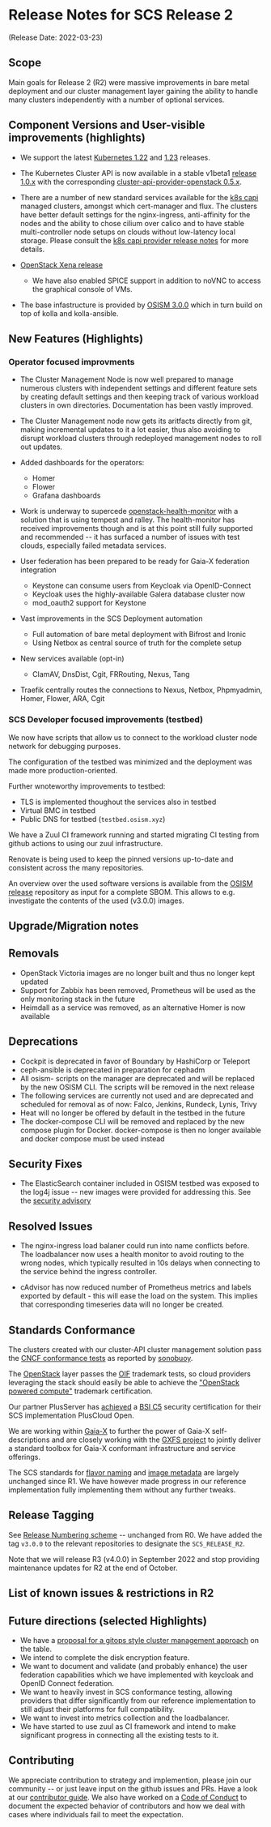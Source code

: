 # Release Notes for SCS Release 2
(Release Date: 2022-03-23)

## Scope

Main goals for Release 2 (R2) were massive improvements in bare
metal deployment and our cluster management layer gaining the
ability to handle many clusters independently with a number
of optional services.

## Component Versions and User-visible improvements (highlights)

* We support the latest [Kubernetes 1.22](https://github.com/kubernetes/kubernetes/blob/master/CHANGELOG/CHANGELOG-1.22.md) and 
  [1.23](https://github.com/kubernetes/kubernetes/blob/master/CHANGELOG/CHANGELOG-1.23.md) releases.
* The Kubernetes Cluster API is now available in a stable v1beta1
  [release 1.0.x](https://github.com/kubernetes-sigs/cluster-api/releases)
  with the corresponding [cluster-api-provider-openstack 0.5.x](https://github.com/kubernetes-sigs/cluster-api/releases).
* There are a number of new standard services available for the
  [k8s capi](https://github.com/SovereignCloudStack/k8s-cluster-api-provider/)
  managed clusters, amongst which cert-manager and flux. The clusters
  have better default settings for the nginx-ingress, anti-affinity
  for the nodes and the ability to chose cilium over calico and
  to have stable multi-controller node setups on clouds without
  low-latency local storage.
  Please consult the
  [k8s capi provider release notes](https://github.com/SovereignCloudStack/k8s-cluster-api-provider/blob/master/Release-Notes-R2.md)
  for more details.
* [OpenStack Xena release](https://releases.openstack.org/xena/highlights.html)
  - We have also enabled SPICE support in addition to noVNC to
    access the graphical console of VMs.

* The base infastructure is provided by
  [OSISM 3.0.0](https://github.com/osism/release/blob/main/notes/3.0.0/NOTES.md)
  which in turn build on top of kolla and kolla-ansible.

## New Features (Highlights)

### Operator focused improvments

* The Cluster Management Node is now well prepared to manage numerous
  clusters with independent settings and different feature sets by
  creating default settings and then keeping track of various workload
  clusters in own directories. Documentation has been vastly improved.

* The Cluster Management node now gets its aritfacts directly from
  git, making incremental updates to it a lot easier, thus also
  avoiding to disrupt workload clusters through redeployed management
  nodes to roll out updates.

* Added dashboards for the operators:
  - Homer
  - Flower
  - Grafana dashboards

* Work is underway to supercede [openstack-health-monitor](https://SovereignCloudStack/openstack-health-monitor)
  with a solution that is using tempest and ralley. The health-monitor
  has received improvements though and is at this point still fully
  supported and recommended -- it has surfaced a number of issues with
  test clouds, especially failed metadata services.

* User federation has been prepared to be ready for Gaia-X federation integration
  - Keystone can consume users from Keycloak via OpenID-Connect
  - Keycloak uses the highly-available Galera database cluster now
  - mod_oauth2 support for Keystone

* Vast improvements in the SCS Deployment automation 
  - Full automation of bare metal deployment with Bifrost and Ironic
  - Using Netbox as central source of truth for the complete setup

* New services available (opt-in)
  - ClamAV, DnsDist, Cgit, FRRouting, Nexus, Tang

* Traefik centrally routes the connections to Nexus, Netbox, Phpmyadmin, Homer, Flower, ARA, Cgit

### SCS Developer focused improvements (testbed)

We now have scripts that allow us to connect to the workload cluster node network
for debugging purposes.

The configuration of the testbed was minimized and the deployment was made more production-oriented.

Further wnoteworthy improvements to testbed:
* TLS is implemented thoughout the services also in testbed
* Virtual BMC in testbed
* Public DNS for testbed (`testbed.osism.xyz`)

We have a Zuul CI framework running and started migrating CI testing from github actions to
using our zuul infrastructure.

Renovate is being used to keep the pinned versions up-to-date and consistent across the
many repositories.

An overview over the used software versions is available from the
[OSISM release](https://github.com/osism/release) repository as input
for a complete SBOM. This allows to e.g. investigate the contents of the
used (v3.0.0) images.


## Upgrade/Migration notes

## Removals

* OpenStack Victoria images are no longer built and thus no longer kept updated
* Support for Zabbix has been removed, Prometheus will be used as the only monitoring stack in the future
* Heimdall as a service was removed, as an alternative Homer is now available

## Deprecations

* Cockpit is deprecated in favor of Boundary by HashiCorp or Teleport
* ceph-ansible is deprecated in preparation for cephadm
* All osism- scripts on the manager are deprecated and will be replaced by the new OSISM CLI. The scripts will be removed in the next release
* The following services are currently not used and are deprecated and scheduled for removal as of now: Falco, Jenkins, Rundeck, Lynis, Trivy
* Heat will no longer be offered by default in the testbed in the future
* The docker-compose CLI will be removed and replaced by the new compose plugin for Docker.
docker-compose is then no longer available and docker compose must be used instead

## Security Fixes

* The ElasticSearch container included in OSISM testbed was exposed to the log4j
  issue -- new images were provided for addressing this. See the
  [security advisory](https://scs.community/de/security/2021/12/13/advisory-log4j/)

## Resolved Issues

* The nginx-ingress load balaner could run into name conflicts before.
  The loadbalancer now uses a health monitor to avoid routing to the wrong
  nodes, which typically resulted in 10s delays when connecting to the service
  behind the ingress controller.

* cAdvisor has now reduced number of Prometheus metrics and labels exported by 
default - this will ease the load on the system.
This implies that corresponding timeseries data will no longer be created.

## Standards Conformance

The clusters created with our cluster-API cluster management solution pass
the [CNCF conformance tests](https://github.com/SovereignCloudStack/Docs/blob/main/Design-Docs/Image-Properties-Spec.md)
as reported by [sonobuoy](https://sonobuoy.io/).

The [OpenStack](https://openstack.org/) layer passes the
[OIF](https://openinfra.dev/) trademark tests, so cloud providers
leveraging the stack should easily be able to achieve the
["OpenStack powered compute"](https://www.openstack.org/brand/interop/)
trademark certification.

Our partner PlusServer has [achieved](https://www.openstack.org/brand/interop/)
a [BSI C5](https://www.bsi.bund.de/EN/Topics/CloudComputing/Compliance_Criteria_Catalogue/Compliance_Criteria_Catalogue_node.html)
security certification for their SCS implementation PlusCloud Open.

We are working within [Gaia-X](https://gaia-x.eu/) to further the power
of Gaia-X self-descriptions and are closely working with the
[GXFS project](https://gxfs.de/)
to jointly deliver a standard toolbox for Gaia-X conformant
infrastructure and service offerings.

The SCS standards for [flavor naming](https://github.com/SovereignCloudStack/Docs/blob/main/Design-Docs/flavor-naming.md) and 
[image metadata](https://github.com/SovereignCloudStack/Docs/blob/main/Design-Docs/Image-Properties-Spec.md)
are largely unchanged since R1. We have however
made progress in our reference implementation fully implementing
them without any further tweaks.

## Release Tagging

See [Release Numbering scheme](../Design-Docs/Release-Numbering-Scheme.md) -- unchanged from R0.
We have added the tag `v3.0.0` to the relevant repositories to designate the `SCS_RELEASE_R2`.

Note that we will release R3 (v4.0.0) in September 2022 and stop providing maintenance
updates for R2 at the end of October.

## List of known issues & restrictions in R2

## Future directions (selected Highlights)

* We have a
  [proposal for a gitops style cluster management approach](https://github.com/SovereignCloudStack/Docs/pull/47)
  on the table.
* We intend to complete the disk encryption feature.
* We want to document and validate (and probably enhance) the user
  federation capabilities which we
  have implemented with keycloak and OpenID Connect federation.
* We want to heavily invest in SCS conformance testing, allowing
  providers that differ significantly from our reference implementation
  to still adjust their platforms for full compatibility.
* We want to invest into metrics collection and the loadbalancer.
* We have started to use zuul as CI framework and intend to
  make significant progress in connecting all the existing tests
  to it.

## Contributing

We appreciate contribution to strategy and implemention, please join
our community -- or just leave input on the github issues and PRs.
Have a look at our [contributor guide](https://scs.community/docs/contributor/).
We also have worked on a [Code of Conduct](https://github.com/SovereignCloudStack/Docs/pull/26)
to document the expected behavior of contributors and how we deal with
cases where individuals fail to meet the expectation.
